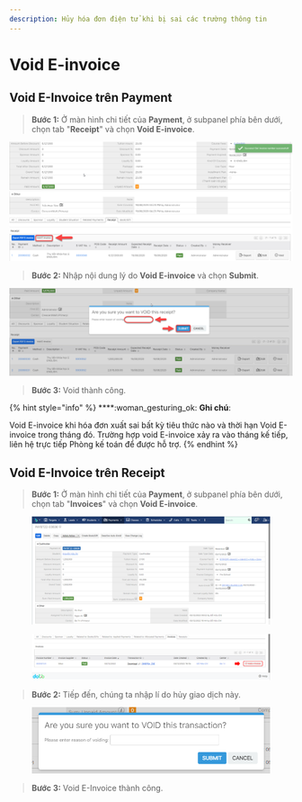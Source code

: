 ```yaml
---
description: Hủy hóa đơn điện tử khi bị sai các trường thông tin
---
```


# Void E-invoice

## Void E-Invoice trên Payment

> **Bước 1:** Ở màn hình chi tiết của **Payment**, ở subpanel phía bên dưới, chọn tab "**Receipt**" và chọn **Void E-invoice**.

![](<../../.gitbook/assets/image (97).png>)

> **Bước 2:** Nhập nội dung lý do **Void E-invoice** và chọn **Submit**.

![](<../../.gitbook/assets/image (98).png>)

> **Bước 3:** Void thành công.

{% hint style="info" %}
****:woman\_gesturing\_ok: **Ghi chú**:

Void E-invoice khi hóa đơn xuất sai bất kỳ tiêu thức nào và thời hạn Void E-invoice trong tháng đó. Trường hợp void E-invoice xảy ra vào tháng kế tiếp, liên hệ trực tiếp Phòng kế toán để được hỗ trợ.
{% endhint %}

## Void E-Invoice trên Receipt

> **Bước 1:** Ở màn hình chi tiết của **Payment**, ở subpanel phía bên dưới, chọn tab "**Invoices**" và chọn **Void E-invoice**.

<figure><img src="../../.gitbook/assets/image (16) (1).png" alt=""><figcaption></figcaption></figure>

<figure><img src="../../.gitbook/assets/image (17) (1).png" alt=""><figcaption></figcaption></figure>

> **Bước 2:** Tiếp đến, chúng ta nhập lí do hủy giao dịch này.

<figure><img src="../../.gitbook/assets/image (159).png" alt=""><figcaption></figcaption></figure>

> **Bước 3:** Void E-Invoice thành công.
